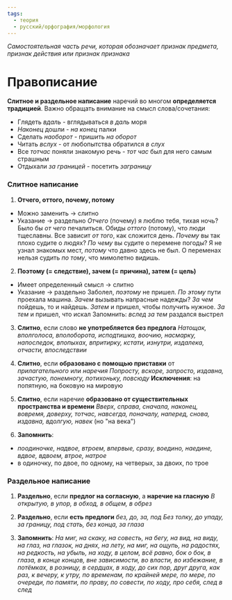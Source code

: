 ```yaml
---
tags:
  - теория
  - русский/орфография/морфология
---
```

*Самостоятельная часть речи, которая обозначает признак предмета, признак действия или признак признака*

# Правописание

**Слитное и раздельное написание** наречий во многом **определяется традицией**. Важно обращать внимание на смысл слова/сочетания:
- Глядеть *вдаль* - вглядываться *в даль* моря
- *Наконец* дошли - *на конец* палки
- Сделать *наоборот* - пришить *на оборот*
- Читать *вслух* - от любопытства обратился *в слух*
- Все *тотчас* поняли знакомую речь - *тот час* был для него самым страшным
- Отдыхали *за границей* - посетить *заграницу*

### Слитное написание
1. **Отчего, оттого, почему, потому**
- Можно заменить -> слитно
- Указание -> раздельно
*Отчего* (почему) я люблю тебя, тихая ночь?
Было бы *от чего* печалиться.
Обиды *оттого* (потому), что люди тщеславны.
Все зависит *от того*, как сложится день.
*Почему* вы так плохо судите о людях?
*По чему* вы судите о перемене погоды?
Я не узнал знакомых мест, *потому* что давно здесь не был.
О переменах нельзя судить *по тому*, что мимолетно видишь.

2. **Поэтому (= следствие), зачем (= причина), затем (= цель)**
- Имеет определенный смысл -> слитно
- Указание -> раздельно
Заболел, *поэтому* не пришел.
*По этому* пути проехала машина.
*Зачем* вызывать напрасные надежды?
*За чем* пойдешь, то и найдешь.
*Затем* и пришел, чтобы получить нужное.
*За тем* и пришел, что искал
Запомнить: *вслед за тем* раздался выстрел

3. **Слитно**, если слово **не употребляется без предлога**
*Натощак, вполголоса, вполоборота, исподтишка, воочию, насмарку, напоследок, впопыхах, впритирку, кстати, изнутри, издалека, отчасти, впоследствии*

4. **Слитно**, если **образовано с помощью приставки** от *прилагательного* или *наречия*
*Попросту, вскоре, запросто, издавна, зачастую, понемногу, потихоньку, повсюду*
**Исключения**: на попятную, на боковую на мировую

5. **Слитно**, если наречие **образовано от существительных пространства и времени**
*Вверх, справа, сначала, наконец, вовремя, доверху, тотчас, навсегда, поначалу, наперед, снова, издавна, вдолгую, навек* (но "на века")

6. **Запомнить**:
- *поодиночке, надвое, втроем, впервые, сразу, воедино, наедине, вдвое, вдвоем, втрое, натрое*
- в одиночку, по двое, по одному, на четверых, за двоих, по трое

### Раздельное написание
1. **Раздельно**, если **предлог на согласную**, а **наречие на гласную**
*В открытую, в упор, в обход, в общем, в обрез*

2. **Раздельно**, если **есть предлоги** *без, до, за, под*
*Без толку, до упаду, за границу, под стать, без конца, за глаза*

3. **Запомнить**:
*На миг, на скаку, на совесть, на бегу, на вид, на виду, на глаз, на глазок, на днях, на лету, на миг, на ощупь, на радостях, на редкость, на убыль, на ходу, в целом, всё равно, бок о бок, в глаза, в конце концов, вне зависимости, во власти, во избежание, в потёмках, в розницу, в сердцах, в ходу, до сих пор, друг друга, как раз, к вечеру, к утру, по временам, по крайней мере, по мере, по очереди, по памяти, по праву, по совести, по ходу, про себя, след в след*